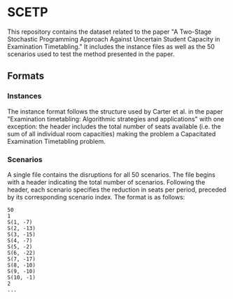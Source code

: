 # SCETP

This repository contains the dataset related to the paper "A Two-Stage Stochastic Programming Approach Against Uncertain Student Capacity in Examination Timetabling." It includes the instance files as well as the 50 scenarios used to test the method presented in the paper.

## Formats
### Instances
The instance format follows the structure used by Carter et al. in the paper "Examination timetabling: Algorithmic strategies and applications" with one exception: the header includes the total number of seats available (i.e. the sum of all individual room capacities) making the problem a Capacitated Examination Timetabling problem.

### Scenarios

A single file contains the disruptions for all 50 scenarios. The file begins with a header indicating the total number of scenarios. Following the header, each scenario specifies the reduction in seats per period, preceded by its corresponding scenario index. The format is as follows:

```
50
1
S(1, -7)  
S(2, -13)  
S(3, -15)  
S(4, -7)  
S(5, -2)  
S(6, -22)  
S(7, -17)  
S(8, -10)  
S(9, -10)  
S(10, -1)  
2
...
```


